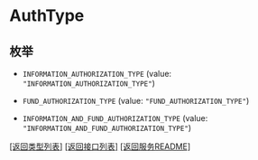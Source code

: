 # AuthType

## 枚举


* `INFORMATION_AUTHORIZATION_TYPE` (value: `"INFORMATION_AUTHORIZATION_TYPE"`)

* `FUND_AUTHORIZATION_TYPE` (value: `"FUND_AUTHORIZATION_TYPE"`)

* `INFORMATION_AND_FUND_AUTHORIZATION_TYPE` (value: `"INFORMATION_AND_FUND_AUTHORIZATION_TYPE"`)


[\[返回类型列表\]](README.md#类型列表)
[\[返回接口列表\]](README.md#接口列表)
[\[返回服务README\]](README.md)


